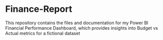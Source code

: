 # Finance-Report
This repository contains the files and documentation for my Power BI Financial Performance Dashboard, which provides insights into Budget vs Actual metrics for a fictional dataset
